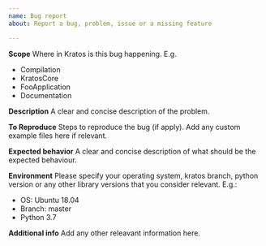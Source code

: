 ```yaml
---
name: Bug report
about: Report a bug, problem, issue or a missing feature

---
```


**Scope**
Where in Kratos is this bug happening. 
E.g.
- Compilation
- KratosCore
- FooApplication
- Documentation

**Description**
A clear and concise description of the problem.

**To Reproduce**
Steps to reproduce the bug (if apply). Add any custom example files here if relevant.

**Expected behavior**
A clear and concise description of what should be the expected behaviour.

**Environment**
Please specify your operating system, kratos branch, python version or any other library versions that you consider relevant.
E.g.:
- OS: Ubuntu 18.04
- Branch: master
- Python 3.7

**Additional info**
Add any other releavant information here.
